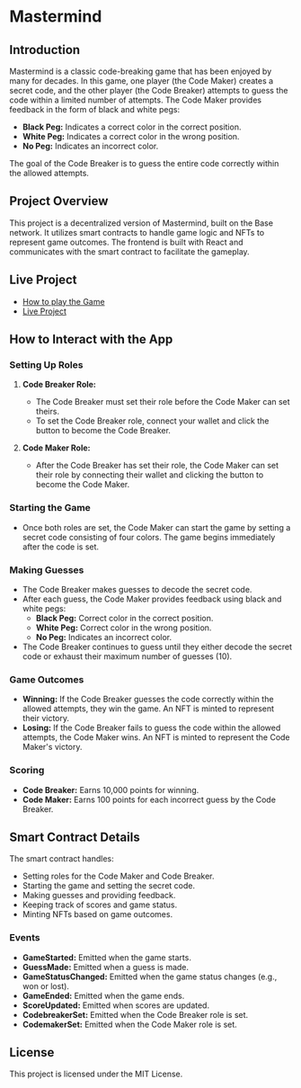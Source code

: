# Mastermind

## Introduction

Mastermind is a classic code-breaking game that has been enjoyed by many for decades. In this game, one player (the Code Maker) creates a secret code, and the other player (the Code Breaker) attempts to guess the code within a limited number of attempts. The Code Maker provides feedback in the form of black and white pegs:

- **Black Peg:** Indicates a correct color in the correct position.
- **White Peg:** Indicates a correct color in the wrong position.
- **No Peg:** Indicates an incorrect color.

The goal of the Code Breaker is to guess the entire code correctly within the allowed attempts.

## Project Overview

This project is a decentralized version of Mastermind, built on the Base network. It utilizes smart contracts to handle game logic and NFTs to represent game outcomes. The frontend is built with React and communicates with the smart contract to facilitate the gameplay.

## Live Project

- [How to play the Game](https://www.youtube.com/watch?v=5jtcsBERDEQ&t=1s)
- [Live Project](https://mastermind-seven-lilac.vercel.app/)

## How to Interact with the App

### Setting Up Roles

1. **Code Breaker Role:**

   - The Code Breaker must set their role before the Code Maker can set theirs.
   - To set the Code Breaker role, connect your wallet and click the button to become the Code Breaker.

2. **Code Maker Role:**
   - After the Code Breaker has set their role, the Code Maker can set their role by connecting their wallet and clicking the button to become the Code Maker.

### Starting the Game

- Once both roles are set, the Code Maker can start the game by setting a secret code consisting of four colors. The game begins immediately after the code is set.

### Making Guesses

- The Code Breaker makes guesses to decode the secret code.
- After each guess, the Code Maker provides feedback using black and white pegs:
  - **Black Peg:** Correct color in the correct position.
  - **White Peg:** Correct color in the wrong position.
  - **No Peg:** Indicates an incorrect color.
- The Code Breaker continues to guess until they either decode the secret code or exhaust their maximum number of guesses (10).

### Game Outcomes

- **Winning:** If the Code Breaker guesses the code correctly within the allowed attempts, they win the game. An NFT is minted to represent their victory.
- **Losing:** If the Code Breaker fails to guess the code within the allowed attempts, the Code Maker wins. An NFT is minted to represent the Code Maker's victory.

### Scoring

- **Code Breaker:** Earns 10,000 points for winning.
- **Code Maker:** Earns 100 points for each incorrect guess by the Code Breaker.

## Smart Contract Details

The smart contract handles:

- Setting roles for the Code Maker and Code Breaker.
- Starting the game and setting the secret code.
- Making guesses and providing feedback.
- Keeping track of scores and game status.
- Minting NFTs based on game outcomes.

### Events

- **GameStarted:** Emitted when the game starts.
- **GuessMade:** Emitted when a guess is made.
- **GameStatusChanged:** Emitted when the game status changes (e.g., won or lost).
- **GameEnded:** Emitted when the game ends.
- **ScoreUpdated:** Emitted when scores are updated.
- **CodebreakerSet:** Emitted when the Code Breaker role is set.
- **CodemakerSet:** Emitted when the Code Maker role is set.

## License

This project is licensed under the MIT License.
